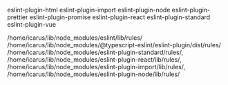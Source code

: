 eslint-plugin-html
eslint-plugin-import
eslint-plugin-node
eslint-plugin-prettier
eslint-plugin-promise
eslint-plugin-react
eslint-plugin-standard
eslint-plugin-vue

<!-- "eslint-plugin-eslint-comments": "^3.1.2", -->
<!-- "eslint-plugin-prettier": "^3.1.0", -->
<!-- "eslint-plugin-react": "^7.14.3", -->
<!-- "@react-native-community/eslint-config": "0.0.5", -->


/home/icarus/lib/node_modules/eslint/lib/rules/
/home/icarus/lib/node_modules/@typescript-eslint/eslint-plugin/dist/rules/
/home/icarus/lib/node_modules/eslint-plugin-standard/rules/,
/home/icarus/lib/node_modules/eslint-plugin-react/lib/rules/,
/home/icarus/lib/node_modules/eslint-plugin-import/lib/rules/,
/home/icarus/lib/node_modules/eslint-plugin-node/lib/rules/
